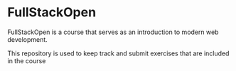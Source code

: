 # FullStackOpen

FullStackOpen is a course that serves as an introduction to modern web development.

This repository is used to keep track and submit exercises that are included in the course
